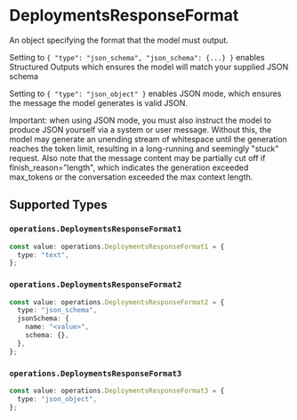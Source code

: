 # DeploymentsResponseFormat

An object specifying the format that the model must output. 

 Setting to `{ "type": "json_schema", "json_schema": {...} }` enables Structured Outputs which ensures the model will match your supplied JSON schema 

 Setting to `{ "type": "json_object" }` enables JSON mode, which ensures the message the model generates is valid JSON.

Important: when using JSON mode, you must also instruct the model to produce JSON yourself via a system or user message. Without this, the model may generate an unending stream of whitespace until the generation reaches the token limit, resulting in a long-running and seemingly "stuck" request. Also note that the message content may be partially cut off if finish_reason="length", which indicates the generation exceeded max_tokens or the conversation exceeded the max context length.


## Supported Types

### `operations.DeploymentsResponseFormat1`

```typescript
const value: operations.DeploymentsResponseFormat1 = {
  type: "text",
};
```

### `operations.DeploymentsResponseFormat2`

```typescript
const value: operations.DeploymentsResponseFormat2 = {
  type: "json_schema",
  jsonSchema: {
    name: "<value>",
    schema: {},
  },
};
```

### `operations.DeploymentsResponseFormat3`

```typescript
const value: operations.DeploymentsResponseFormat3 = {
  type: "json_object",
};
```

